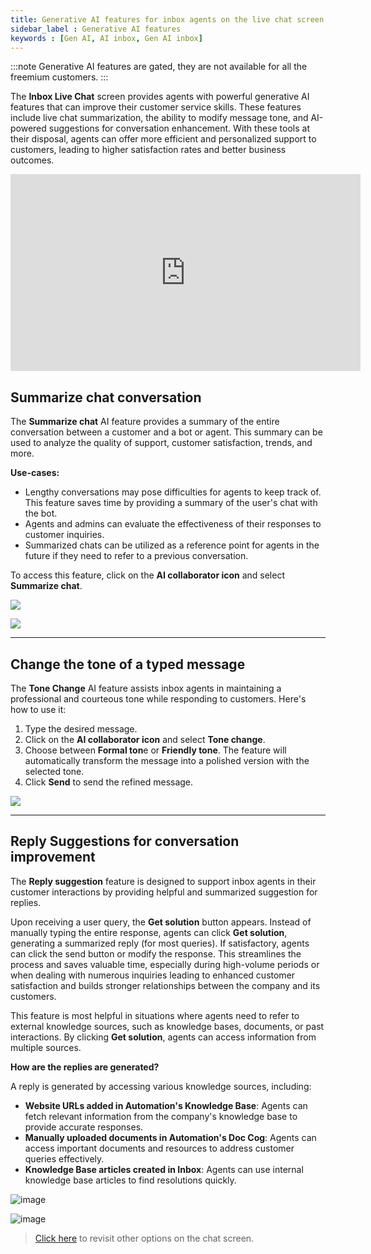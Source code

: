 ```yaml
---
title: Generative AI features for inbox agents on the live chat screen
sidebar_label : Generative AI features
keywords : [Gen AI, AI inbox, Gen AI inbox]
---
```


:::note 
Generative AI features are gated, they are not available for all the freemium customers.
:::

The **Inbox Live Chat** screen provides agents with powerful generative AI features that can improve their customer service skills. These features include live chat summarization, the ability to modify message tone, and AI-powered suggestions for conversation enhancement. With these tools at their disposal, agents can offer more efficient and personalized support to customers, leading to higher satisfaction rates and better business outcomes.

<iframe width="560" height="315" src="https://www.youtube.com/embed/Zb9QetWSoLw?si=aj-CZdb1fIVvZpUZ" title="YouTube video player" frameborder="0" allow="accelerometer; autoplay; clipboard-write; encrypted-media; gyroscope; picture-in-picture; web-share" allowfullscreen></iframe>


## Summarize chat conversation 

The **Summarize chat** AI feature provides a summary of the entire conversation between a customer and a bot or agent. This summary can be used to analyze the quality of support, customer satisfaction, trends, and more.

**Use-cases:** 
- Lengthy conversations may pose difficulties for agents to keep track of. This feature saves time by providing a summary of the user's chat with the bot.
- Agents and admins can evaluate the effectiveness of their responses to customer inquiries.
- Summarized chats can be utilized as a reference point for agents in the future if they need to refer to a previous conversation.

To access this feature, click on the **AI collaborator icon** and select **Summarize chat**.

![](https://i.imgur.com/Xi8Vqn9.png)

![](https://i.imgur.com/2X03K8b.png)


----

## Change the tone of a typed message

The **Tone Change** AI feature assists inbox agents in maintaining a professional and courteous tone while responding to customers. Here's how to use it:
1. Type the desired message.
2. Click on the **AI collaborator icon** and select **Tone change**.
3. Choose between **Formal ton**e or **Friendly tone**. The feature will automatically transform the message into a polished version with the selected tone.
4. Click **Send** to send the refined message.

![](https://i.imgur.com/dqjDKDI.png)

---



## Reply Suggestions for conversation improvement

The **Reply suggestion** feature is designed to support inbox agents in their customer interactions by providing helpful and summarized suggestion for replies. 

Upon receiving a user query, the **Get solution** button appears. Instead of manually typing the entire response, agents can click **Get solution**, generating a summarized reply (for most queries). If satisfactory, agents can click the send button or modify the response. This streamlines the process and saves valuable time, especially during high-volume periods or when dealing with numerous inquiries leading to enhanced customer satisfaction and builds stronger relationships between the company and its customers.

This feature is most helpful in situations where agents need to refer to external knowledge sources, such as knowledge bases, documents, or past interactions. By clicking **Get solution**, agents can access information from multiple sources.

**How are the replies are generated?**

A reply is generated by accessing various knowledge sources, including:
- **Website URLs added in Automation's Knowledge Base**: Agents can fetch relevant information from the company's knowledge base to provide accurate responses.
- **Manually uploaded documents in Automation's Doc Cog**: Agents can access important documents and resources to address customer queries effectively.
- **Knowledge Base articles created in Inbox**: Agents can use internal knowledge base articles to find resolutions quickly.

![image](https://imgur.com/KPAAPzQ.png)

![image](https://imgur.com/5epxbHd.png)


<!--
--- 

## AI Suggestions for conversation improvement

The **Reply suggestion** feature is designed to support inbox agents in their customer interactions by providing helpful suggestions for replies. Its main goal is to help agents maintain a low response time.

By combining predictive text suggestions with easy access to knowledge sources, the feature helps agents maintain high-quality customer support without extensive training or reliance on canned responses. This leads to enhanced customer satisfaction and builds stronger relationships between the company and its customers.

![](https://hackmd.io/_uploads/rykNyzrsn.png)

Here's how the feature works:

1. **Prediction of next possible responses**: AI Assist utilizes advanced language models (LLMs) and Generative AI to analyze the customer's input and predict potential responses that the agent can send. Based on the context of the conversation and the customer's query, the system generates **three** best suggestions for the agent to consider.
2. **Simplified reply process**: Instead of typing out the entire response, agents can simply choose from the three suggested replies. This streamlines the process and saves valuable time, especially during high-volume periods or when dealing with numerous inquiries.
3. **Full visibility of suggestions**: To ensure agents have complete control and understanding of the responses, they can hover over each suggestion to view the entire text on the reply screen. This allows agents to evaluate each option thoroughly before making a decision.


4. **Access to various knowledge sources**: There may be situations where agents need to refer to external knowledge sources, such as knowledge bases, documents, or past interactions. With a single click of a button (AI Assist), agents can access information from multiple sources, including:
    - **Website URLs added in Studio's Knowledge Base**: Agents can fetch relevant information from the company's knowledge base to provide accurate responses.
    - **Manually uploaded documents in Studio's Doc Cog**: Agents can access important documents and resources to address customer queries effectively.
    - **Knowledge Base articles created in Inbox**: Agents can use internal knowledge base articles to find resolutions quickly.




    - **Records of past live chats and email tickets in Inbox**: Agents can refer to previous interactions to ensure consistency and provide informed responses.

-->

> [Click here](https://docs.yellow.ai/docs/platform_concepts/inbox/chats/chatscreen#--1-chat-conversation-screen) to revisit other options on the chat screen. 